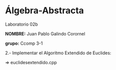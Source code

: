 # Álgebra-Abstracta
Laboratorio 02b

**NOMBRE:** Juan Pablo Galindo Corornel

**grupo:** Ccomp 3-1


 2.- Implementar el Algoritmo Extendido de Euclides:
 
 
  => euclidesextendido.cpp
 
